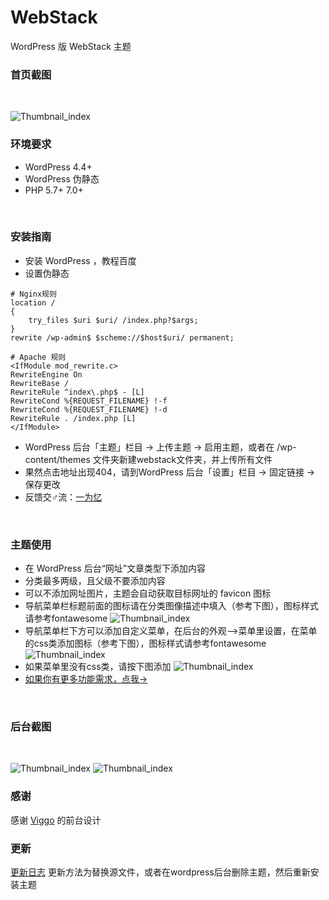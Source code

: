 # WebStack
WordPress 版 WebStack 主题
<br/>

### 首页截图
<br/>

![Thumbnail_index](https://res.iowen.cn/wp-content/uploads/2019/08/iowen_2019-08-27_01-05-39.png)
<br/>

### 环境要求
+ WordPress 4.4+
+ WordPress 伪静态
+ PHP 5.7+ 7.0+
<br/>

### 安装指南
+ 安装 WordPress ，教程百度
+ 设置伪静态
```
# Nginx规则
location /
{
    try_files $uri $uri/ /index.php?$args;
}
rewrite /wp-admin$ $scheme://$host$uri/ permanent;

# Apache 规则
<IfModule mod_rewrite.c>
RewriteEngine On
RewriteBase /
RewriteRule ^index\.php$ - [L]
RewriteCond %{REQUEST_FILENAME} !-f
RewriteCond %{REQUEST_FILENAME} !-d
RewriteRule . /index.php [L]
</IfModule>
```
+ WordPress 后台「主题」栏目 -> 上传主题 -> 启用主题，或者在 /wp-content/themes 文件夹新建webstack文件夹，并上传所有文件
+ 果然点击地址出现404，请到WordPress 后台「设置」栏目 -> 固定链接 -> 保存更改
+ 反馈交♂流：<a href="https://www.iowen.cn" target="_blank">一为忆</a>

<br/>

### 主题使用
+ 在 WordPress 后台“网址”文章类型下添加内容
+ 分类最多两级，且父级不要添加内容
+ 可以不添加网址图片，主题会自动获取目标网址的 favicon 图标
+ 导航菜单栏标题前面的图标请在分类图像描述中填入（参考下图），图标样式请参考fontawesome
![Thumbnail_index](https://res.iowen.cn/wp-content/uploads/2019/08/Snipaste_2019-08-30_13-43-06.png)
+ 导航菜单栏下方可以添加自定义菜单，在后台的外观-->菜单里设置，在菜单的css类添加图标（参考下图），图标样式请参考fontawesome
![Thumbnail_index](https://res.iowen.cn/wp-content/uploads/2019/08/Snipaste_2019-08-30_13-50-59.png)
+ 如果菜单里没有css类，请按下图添加
![Thumbnail_index](https://res.iowen.cn/wp-content/uploads/2019/11/iowen_20191120_160814.jpg)
+ <a href="https://www.iowen.cn/webstack-pro-navigation-theme-advanced/" target="_blank">如果你有更多功能需求，点我-></a>
<br/>

### 后台截图
<br/>

![Thumbnail_index](https://res.iowen.cn/wp-content/uploads/2019/08/iowen_2019-08-27_01-22-37.jpg)
![Thumbnail_index](https://res.iowen.cn/wp-content/uploads/2019/08/iowen_2019-08-27_01-27-48.png)
<br/>

### 感谢
感谢 <a href="https://github.com/WebStackPage/WebStackPage.github.io" target="_blank">Viggo</a> 的前台设计
<br/>

### 更新
<a href="https://github.com/owen0o0/WebStack/releases" target="_blank">更新日志</a>
更新方法为替换源文件，或者在wordpress后台删除主题，然后重新安装主题
